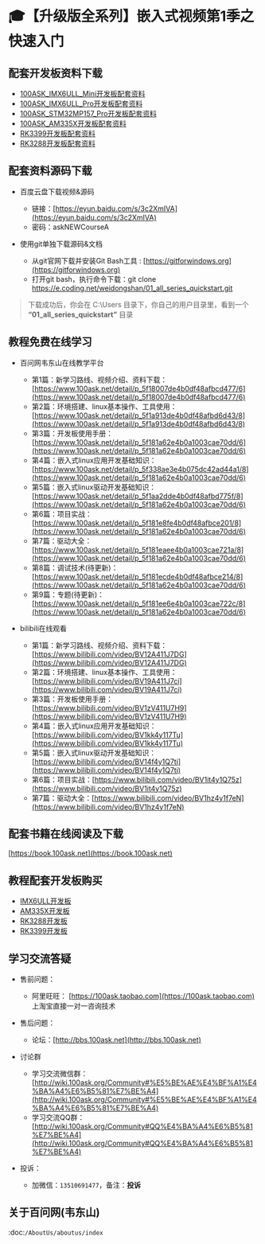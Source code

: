 # 🎓【升级版全系列】嵌入式视频第1季之快速入门

## 配套开发板资料下载

- [100ASK_IMX6ULL_Mini开发板配套资料](https://download.100ask.org/boards/Nxp/100ask_imx6ull_mini/index.html)
- [100ASK_IMX6ULL_Pro开发板配套资料](https://download.100ask.org/boards/Nxp/100ask_imx6ull_pro/index.html)
- [100ASK_STM32MP157_Pro开发板配套资料](https://download.100ask.org/boards/St/100ask_stm32mp157_pro/index.html)
- [100ASK_AM335X开发板配套资料](https://download.100ask.org/boards/Ti/100ask_am335x/index.html)
- [RK3399开发板配套资料](https://download.100ask.org/boards/Rockchip/firefly-roc-rk3399-pc/index.html)
- [RK3288开发板配套资料](https://download.100ask.org/boards/Rockchip/firefly-rk3288/index.html)


## 配套资料源码下载

- 百度云盘下载视频&源码
  - 链接：[https://eyun.baidu.com/s/3c2XmIVA](https://eyun.baidu.com/s/3c2XmIVA)
  - 密码：askNEWCourseA
  
- 使用git单独下载源码&文档
  - 从git官网下载并安装Git Bash工具 : [https://gitforwindows.org](https://gitforwindows.org)
  - 打开git bash，执行命令下载：git clone https://e.coding.net/weidongshan/01_all_series_quickstart.git

> 下载成功后，你会在 C:\Users 目录下，你自己的用户目录里，看到一个 **“01_all_series_quickstart”** 目录


## 教程免费在线学习

- 百问网韦东山在线教学平台
  - 第1篇：新学习路线、视频介绍、资料下载：[https://www.100ask.net/detail/p_5f18007de4b0df48afbcd477/6](https://www.100ask.net/detail/p_5f18007de4b0df48afbcd477/6)
  - 第2篇：环境搭建、linux基本操作、工具使用：[https://www.100ask.net/detail/p_5f1a913de4b0df48afbd6d43/8](https://www.100ask.net/detail/p_5f1a913de4b0df48afbd6d43/8)
  - 第3篇：开发板使用手册：[https://www.100ask.net/detail/p_5f181a62e4b0a1003cae70dd/6](https://www.100ask.net/detail/p_5f181a62e4b0a1003cae70dd/6)
  - 第4篇：嵌入式linux应用开发基础知识：[https://www.100ask.net/detail/p_5f338ae3e4b075dc42ad44a1/8](https://www.100ask.net/detail/p_5f181a62e4b0a1003cae70dd/6)
  - 第5篇：嵌入式linux驱动开发基础知识：[https://www.100ask.net/detail/p_5f1aa2dde4b0df48afbd775f/8](https://www.100ask.net/detail/p_5f181a62e4b0a1003cae70dd/6)
  - 第6篇：项目实战：[https://www.100ask.net/detail/p_5f181e8fe4b0df48afbce201/8](https://www.100ask.net/detail/p_5f181a62e4b0a1003cae70dd/6)
  - 第7篇：驱动大全：[https://www.100ask.net/detail/p_5f181eaee4b0a1003cae721a/8](https://www.100ask.net/detail/p_5f181a62e4b0a1003cae70dd/6)
  - 第8篇：调试技术(待更新)：[https://www.100ask.net/detail/p_5f181ecde4b0df48afbce214/8](https://www.100ask.net/detail/p_5f181a62e4b0a1003cae70dd/6)
  - 第9篇：专题(待更新)：[https://www.100ask.net/detail/p_5f181ee6e4b0a1003cae722c/8](https://www.100ask.net/detail/p_5f181a62e4b0a1003cae70dd/6)


- bilibili在线观看
  - 第1篇：新学习路线、视频介绍、资料下载：[https://www.bilibili.com/video/BV12A411J7DG](https://www.bilibili.com/video/BV12A411J7DG)
  - 第2篇：环境搭建、linux基本操作、工具使用：[https://www.bilibili.com/video/BV19A411J7ci](https://www.bilibili.com/video/BV19A411J7ci)
  - 第3篇：开发板使用手册：[https://www.bilibili.com/video/BV1zV411U7H9](https://www.bilibili.com/video/BV1zV411U7H9)
  - 第4篇：嵌入式linux应用开发基础知识：[https://www.bilibili.com/video/BV1kk4y117Tu](https://www.bilibili.com/video/BV1kk4y117Tu)
  - 第5篇：嵌入式linux驱动开发基础知识：[https://www.bilibili.com/video/BV14f4y1Q7ti](https://www.bilibili.com/video/BV14f4y1Q7ti)
  - 第6篇：项目实战：[https://www.bilibili.com/video/BV1it4y1Q75z](https://www.bilibili.com/video/BV1it4y1Q75z)
  - 第7篇：驱动大全：[https://www.bilibili.com/video/BV1hz4y1f7eN](https://www.bilibili.com/video/BV1hz4y1f7eN)



## 配套书籍在线阅读及下载

[https://book.100ask.net](https://book.100ask.net)


## 教程配套开发板购买

- [IMX6ULL开发板](https://item.taobao.com/item.htm?spm=a1z10.5-c-s.w4002-18944745104.12.6c896036i1SlFl&id=610613585935)
- [AM335X开发板](https://item.taobao.com/item.htm?spm=a1z10.5-c-s.w4002-18944745104.12.4f45656ctZqneh&id=601709849721)
- [RK3288开发板](https://100ask.taobao.com/category-1475461376.htm?spm=a1z10.5-c-s.w4010-22661840056.34.1a5a4c7aykAzVA&search=y&parentCatId=160544246&parentCatName=%CB%F9%D3%D0%BF%AA%B7%A2%B0%E5&catName=RK3288%BF%AA%B7%A2%B0%E5#bd)
- [RK3399开发板](https://item.taobao.com/item.htm?spm=a1z10.5-c-s.w4002-18944745104.12.2ad35e6dtSSKEP&id=601124209964)
 
## 学习交流答疑

- 售前问题：
  - 阿里旺旺： [https://100ask.taobao.com](https://100ask.taobao.com) 上淘宝直接一对一咨询技术
  
- 售后问题：
  - 论坛：[http://bbs.100ask.net](http://bbs.100ask.net)
  
- 讨论群
  - 学习交流微信群：[http://wiki.100ask.org/Community#%E5%BE%AE%E4%BF%A1%E4%BA%A4%E6%B5%81%E7%BE%A4](http://wiki.100ask.org/Community#%E5%BE%AE%E4%BF%A1%E4%BA%A4%E6%B5%81%E7%BE%A4)
  - 学习交流QQ群：  [http://wiki.100ask.org/Community#QQ%E4%BA%A4%E6%B5%81%E7%BE%A4](http://wiki.100ask.org/Community#QQ%E4%BA%A4%E6%B5%81%E7%BE%A4)

- 投诉：
  - 加微信：``13510691477``，备注：**投诉**


## 关于百问网(韦东山)

 :doc:`/AboutUs/aboutus/index`
 
 



